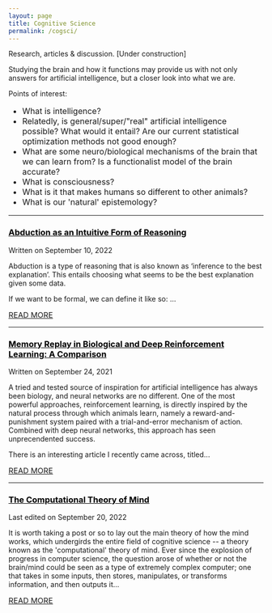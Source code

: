 ```yaml
---
layout: page
title: Cognitive Science
permalink: /cogsci/
---
```

Research, articles & discussion. [Under construction]

Studying the brain and how it functions may provide us with not only answers for artificial intelligence, but a closer look into what we are.

Points of interest:

<html>
<span style="font-size:16px;">
  <ul>
  <li>What is intelligence?</li>
  <li>Relatedly, is general/super/"real" artificial intelligence possible? What would it entail? Are our current statistical optimization methods not good enough?</li>
  <li>What are some neuro/biological mechanisms of the brain that we can learn from? Is a functionalist model of the brain accurate?</li>
  <li>What is consciousness?</li>
  <li>What is it that makes humans so different to other animals?</li>
  <li>What is our 'natural' epistemology?</li>
</ul>
</span>
</html>

---
<html>
<h3><a href="https://osghaffar.github.io/cogsci/abduction-as-intuition/" style="color:black;">Abduction as an Intuitive Form of Reasoning</a></h3>
</html>

<div class="date">
    Written on September 10, 2022
</div>

Abduction is a type of reasoning that is also known as ‘inference to the best explanation’. This entails choosing what seems to be the best explanation given some data.

If we want to be formal, we can define it like so: ...

<html>  
<a href="https://osghaffar.github.io/cogsci/abduction-as-intuition/" style="text-transform: uppercase; font-size: 15px">Read More</a>
</html>

---
<html>
<h3><a href="https://osghaffar.github.io/cogsci/RL-and-Memory-Replay/" style="color:black;">Memory Replay in Biological and Deep Reinforcement Learning: A Comparison</a></h3>
</html>
    
<div class="date">
    Written on September 24, 2021
</div>

A tried and tested source of inspiration for artificial intelligence has always been biology, and neural networks are no different. One of the most powerful approaches, reinforcement learning, is directly inspired by the natural process through which animals learn, namely a reward-and-punishment system paired with a trial-and-error mechanism of action. Combined with deep neural networks, this approach has seen unprecendented success.

There is an interesting article I recently came across, titled...

<html>  
<a href="https://osghaffar.github.io/cogsci/RL-and-Memory-Replay/" style="text-transform: uppercase; font-size: 15px">Read More</a>
</html>

---
<html>
  <h3><a href="https://osghaffar.github.io/cogsci/RL-and-Memory-Replay/" style="color:black;">The Computational Theory of Mind</a></h3>
</html>

<div class="date">
    Last edited on September 20, 2022
</div>

It is worth taking a post or so to lay out the main theory of how the mind works, which undergirds the entire field of cognitive science -- a theory known as the 'computational' theory of mind. Ever since the explosion of progress in computer science, the question arose of whether or not the brain/mind could be seen as a type of extremely complex computer; one that takes in some inputs, then stores, manipulates, or transforms information, and then outputs it...

<html>  
<a href="https://osghaffar.github.io/cogsci/RL-and-Memory-Replay/" style="text-transform: uppercase; font-size: 15px">Read More</a>
</html>
